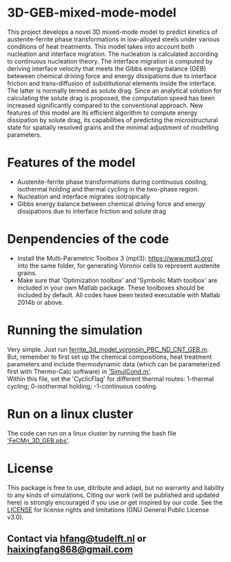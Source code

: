 # 3D-GEB-mixed-mode-model
This project develops a novel 3D mixed-mode model to predict kinetics of austenite-ferrite phase transformations in low-alloyed steels under various conditions of heat treatments. This model takes into account both nucleation and interface migration. The nucleation is calculated according to continuous nucleation theory. The interface migration is computed by deriving interface velocity that meets the Gibbs energy balance (GEB) beteween chemical driving force and energy dissipations due to interface friction and trans-diffusion of substitutional elements inside the interface. The latter is normally termed as solute drag. Since an analytical solution for calculating the solute drag is proposed, the computation speed has been increased significantly compared to the conventional approach. New features of this model are its efficient algorithm to compute energy dissipation by solute drag, its capabilities of predicting the microstructural state for spatially resolved grains and the minimal adjustment of modelling parameters.

# Features of the model
- Austenite-ferrite phase transformations during continuous cooling, isothermal holding and thermal cycling in the two-phase region.
- Nucleation and interface migrates isotropically
- Gibbs energy balance between chemical driving force and energy dissipations due to interface friction and solute drag 

# Denpendencies of the code
- Install the Multi-Parametric Toolbox 3 (mpt3): https://www.mpt3.org/ into the same folder, for generating Voronoi cells to represent austenite grains.
- Make sure that 'Optimization toolbox' and 'Symbolic Math toolbox' are included in your own Matlab package. These toolboxes should be included by default.
All codes have been tested executable with Matlab 2014b or above.

# Running the simulation
Very simple. Just run [ferrite_3d_model_voronoin_PBC_ND_CNT_GEB.m](https://github.com/haixingfang/3D-GEB-mixed-mode-model/blob/master/ferrite_3d_model_voronoin_PBC_ND_CNT_GEB.m). <br>
But, remember to first set up the chemical compositions, heat treatment parameters and include thermodynamic data (which can be parameterized first with Thermo-Calc software) in ['SimulCond.m'](https://github.com/haixingfang/3D-GEB-mixed-mode-model/blob/master/SimulCond.m). <br>
Within this file, set the 'CyclicFlag' for different thermal routes:
1-thermal cycling;
0-isothermal holding;
-1-continuous cooling.

# Run on a linux cluster
The code can run on a linux cluster by running the bash file ['FeCMn_3D_GEB.pbs'](https://github.com/haixingfang/3D-GEB-mixed-mode-model/blob/master/FeCMn_3D_GEB.pbs).

# License
This package is free to use, ditribute and adapt, but no warranty and liability to any kinds of simulations.
Citing our work (will be published and updated here) is strongly encouraged if you use or get inspired by our code.
See the [LICENSE](https://github.com/haixingfang/3D-GEB-mixed-mode-model/blob/master/LICENSE) for license rights and limitations (GNU General Public License v3.0).

## Contact via hfang@tudelft.nl or haixingfang868@gmail.com

